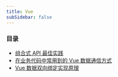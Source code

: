 ```yaml
---
title: Vue
subSidebar: false
---
```


### 目录

- [组合式 API 最佳实践](./2022-01-15.md)
- [在业务代码中常用到的 Vue 数据通信方式](./2022-05-20.md)
- [Vue 数据双向绑定实现原理](./2022-05-23.md)

<ActionFied />
